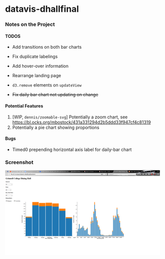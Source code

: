 # datavis-dhallfinal


### Notes on the Project


#### TODOS 

- Add transitions on both bar charts
- Fix duplicate labelings
- Add hover-over information
- Rearrange landing page 
- `d3.remove` elements on `updateView`

- ~~Fix daily bar chart not updating on change~~

#### Potential Features 

1. [WIP, `dennis/zoomable-svg`] Potentially a zoom chart, see https://bl.ocks.org/mbostock/431a331294d2b5ddd33f947cf4c81319
2. Potentially a pie chart showing proportions 


#### Bugs

- Timed0 prepending horizontal axis label for daily-bar chart


### Screenshot 

![Preview](https://github.com/grinnelldennis/datavis-dhallfinal/blob/master/preview.png?raw=true "Preview 1")

